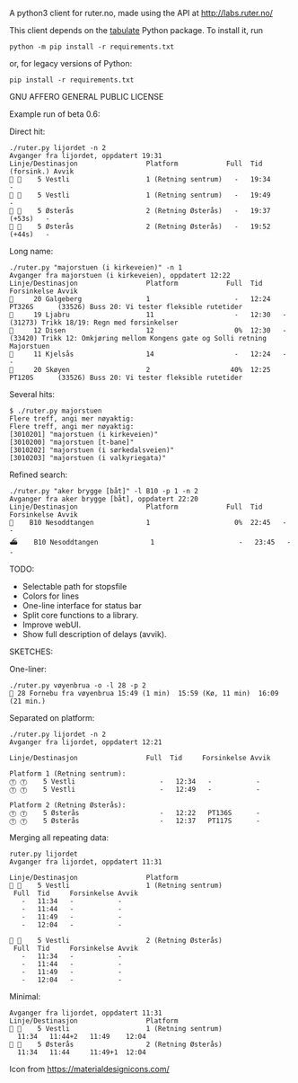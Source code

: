 A python3 client for ruter.no, made using the API at http://labs.ruter.no/

This client depends on the [tabulate](https://pypi.python.org/pypi/tabulate)
Python package. To install it, run
```
python -m pip install -r requirements.txt
```
or, for legacy versions of Python:
```
pip install -r requirements.txt
```

GNU AFFERO GENERAL PUBLIC LICENSE

Example run of beta 0.6:


Direct hit:

```
./ruter.py lijordet -n 2
Avganger fra lijordet, oppdatert 19:31
Linje/Destinasjon                 Platform            Full  Tid (forsink.) Avvik
🚃 🚃    5 Vestli                   1 (Retning sentrum)   -   19:34          -
🚃 🚃    5 Vestli                   1 (Retning sentrum)   -   19:49          -
🚃 🚃    5 Østerås                  2 (Retning Østerås)   -   19:37 (+53s)   -
🚃 🚃    5 Østerås                  2 (Retning Østerås)   -   19:52 (+44s)   -
```

Long name:

```
./ruter.py "majorstuen (i kirkeveien)" -n 1
Avganger fra majorstuen (i kirkeveien), oppdatert 12:22
Linje/Destinasjon                 Platform            Full  Tid     Forsinkelse Avvik
🚌     20 Galgeberg                1                     -   12:24   PT326S      (33526) Buss 20: Vi tester fleksible rutetider 
🚋     19 Ljabru                   11                    -   12:30   -           (31273) Trikk 18/19: Regn med forsinkelser 
🚋     12 Disen                    12                    0%  12:30   -           (33420) Trikk 12: Omkjøring mellom Kongens gate og Solli retning Majorstuen 
🚋     11 Kjelsås                  14                    -   12:24   -           -
🚌     20 Skøyen                   2                    40%  12:25   PT120S      (33526) Buss 20: Vi tester fleksible rutetider 
```

Several hits:

```
$ ./ruter.py majorstuen
Flere treff, angi mer nøyaktig:
Flere treff, angi mer nøyaktig:
[3010201] "majorstuen (i kirkeveien)"
[3010200] "majorstuen [t-bane]"
[3010202] "majorstuen (i sørkedalsveien)"
[3010203] "majorstuen (i valkyriegata)"
```

Refined search:

```
./ruter.py "aker brygge [båt]" -l B10 -p 1 -n 2
Avganger fra aker brygge [båt], oppdatert 22:20
Linje/Destinasjon                 Platform            Full  Tid     Forsinkelse Avvik
🚌    B10 Nesoddtangen             1                     0%  22:45   -           -
⛴    B10 Nesoddtangen             1                     -   23:45   -           -
```

TODO:
* Selectable path for stopsfile
* Colors for lines
* One-line interface for status bar
* Split core functions to a library.
* Improve webUI.
* Show full description of delays (avvik).

SKETCHES:

One-liner:
```
./ruter.py vøyenbrua -o -l 28 -p 2
🚌 28 Fornebu fra vøyenbrua 15:49 (1 min)  15:59 (Kø, 11 min)  16:09 (21 min.)
```

Separated on platform:
```
./ruter.py lijordet -n 2
Avganger fra lijordet, oppdatert 12:21

Linje/Destinasjon                 Full  Tid     Forsinkelse Avvik

Platform 1 (Retning sentrum):
Ⓣ Ⓣ    5 Vestli                     -   12:34   -           -
Ⓣ Ⓣ    5 Vestli                     -   12:49   -           -

Platform 2 (Retning Østerås):
Ⓣ Ⓣ    5 Østerås                    -   12:22   PT136S      -
Ⓣ Ⓣ    5 Østerås                    -   12:37   PT117S      -
```

Merging all repeating data:
```
ruter.py lijordet 
Avganger fra lijordet, oppdatert 11:31

Linje/Destinasjon                 Platform
🚃 🚃    5 Vestli                   1 (Retning sentrum)
 Full  Tid     Forsinkelse Avvik
   -   11:34   -           -
   -   11:44   -           -
   -   11:49   -           -
   -   12:04   -           -

🚃 🚃    5 Vestli                   2 (Retning Østerås)
 Full  Tid     Forsinkelse Avvik
   -   11:34   -           -
   -   11:44   -           -
   -   11:49   -           -
   -   12:04   -           -
```

Minimal:
```
Avganger fra lijordet, oppdatert 11:31
Linje/Destinasjon                 Platform
🚃 🚃    5 Vestli                   1 (Retning sentrum)
  11:34   11:44+2   11:49    12:04
🚃 🚃    5 Østerås                  2 (Retning Østerås)
  11:34   11:44     11:49+1  12:04
```

Icon from https://materialdesignicons.com/
